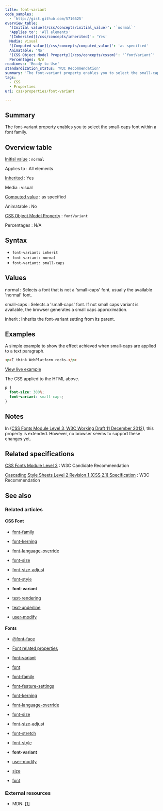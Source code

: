 ```yaml
---
title: font-variant
code_samples:
  - 'http://gist.github.com/5716625'
overview_table:
  '[Initial value](/css/concepts/initial_value)': '`normal`'
  'Applies to': 'All elements'
  '[Inherited](/css/concepts/inherited)': 'Yes'
  Media: visual
  '[Computed value](/css/concepts/computed_value)': 'as specified'
  Animatable: 'No'
  '[CSS Object Model Property](/css/concepts/cssom)': '`fontVariant`'
  Percentages: N/A
readiness: 'Ready to Use'
standardization_status: 'W3C Recommendation'
summary: 'The font-variant property enables you to select the small-caps font within a font family.'
tags:
  - CSS
  - Properties
uri: css/properties/font-variant

---
```

## <span>Summary</span>

The font-variant property enables you to select the small-caps font within a font family.

## <span>Overview table</span>

[Initial value](/css/concepts/initial_value)
:   `normal`

Applies to
:   All elements

[Inherited](/css/concepts/inherited)
:   Yes

Media
:   visual

[Computed value](/css/concepts/computed_value)
:   as specified

Animatable
:   No

[CSS Object Model Property](/css/concepts/cssom)
:   `fontVariant`

Percentages
:   N/A

## <span>Syntax</span>

-   `font-variant: inherit`
-   `font-variant: normal`
-   `font-variant: small-caps`

## <span>Values</span>

normal
:   Selects a font that is not a 'small-caps' font, usually the available 'normal' font.

small-caps
:   Selects a 'small-caps' font. If not small caps variant is available, the browser generates a small caps approximation.

inherit
:   Inherits the font-variant setting from its parent.

## <span>Examples</span>

A simple example to show the effect achieved when small-caps are applied to a text paragraph.

``` html
<p>I think WebPlatform rocks.</p>
```

[View live example](http://code.webplatform.org/gist/5716625)

The CSS applied to the HTML above.

``` css
p {
  font-size: 300%;
  font-variant: small-caps;
}
```

## <span>Notes</span>

In ([CSS Fonts Module Level 3, W3C Working Draft 11 December 2012](http://www.w3.org/TR/css3-fonts/#propdef-font-variant)), this property is extended. However, no browser seems to support these changes yet.

## <span>Related specifications</span>

[CSS Fonts Module Level 3](http://www.w3.org/TR/css3-fonts/#propdef-font-variant)
:   W3C Candidate Recommendation

[Cascading Style Sheets Level 2 Revision 1 (CSS 2.1) Specification](http://www.w3.org/TR/CSS21/fonts.html#small-caps)
:   W3C Recommendation

## <span>See also</span>

### <span>Related articles</span>

#### <span>CSS Font</span>

-   [font-family](/css/properties/font-family)

-   [font-kerning](/css/properties/font-kerning)

-   [font-language-override](/css/properties/font-language-override)

-   [font-size](/css/properties/font-size)

-   [font-size-adjust](/css/properties/font-size-adjust)

-   [font-style](/css/properties/font-style)

-   **font-variant**

-   [text-rendering](/css/properties/text-rendering)

-   [text-underline](/css/properties/text-underline)

-   [user-modify](/css/properties/user-modify)

#### <span>Fonts</span>

-   [@font-face](/css/atrules/@font-face)

-   [Font related properties](/css/fonts)

-   [font-variant](/css/fonts/font-variant)

-   [font](/css/properties/font)

-   [font-family](/css/properties/font-family)

-   [font-feature-settings](/css/properties/font-feature-settings)

-   [font-kerning](/css/properties/font-kerning)

-   [font-language-override](/css/properties/font-language-override)

-   [font-size](/css/properties/font-size)

-   [font-size-adjust](/css/properties/font-size-adjust)

-   [font-stretch](/css/properties/font-stretch)

-   [font-style](/css/properties/font-style)

-   **font-variant**

-   [user-modify](/css/properties/user-modify)

-   [size](/html/attributes/size)

-   [font](/html/elements/font)

### <span>External resources</span>

-   MDN: [[1]](https://developer.mozilla.org/en-US/docs/Web/CSS/font-variant)
